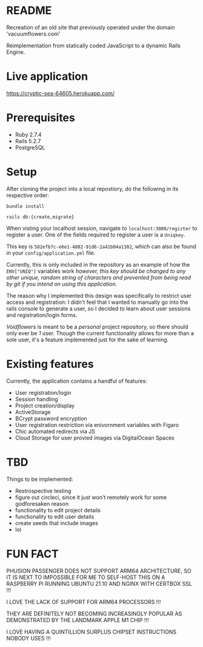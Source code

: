 # README

Recreation of an old site that previously operated under the domain 'vacuumflowers.com'

Reimplementation from statically coded JavaScript to a dynamic Rails Engine. 

# Live application

https://cryptic-sea-64605.herokuapp.com/

# Prerequisites
* Ruby 2.7.4
* Rails 5.2.7
* PostgreSQL

# Setup
After cloning the project into a local repostiory, do the following in its respective order:

`bundle install`

`rails db:{create,migrate}`

When visting your localhost session, navigate to `localhost:3000/register` to register a user. One of the fields required to register a user is a `Uniqkey`. 

This key is `582efb7c-e6e1-4882-91d6-2a41b04a1302`, which can also be found in your `config/application.yml` file. 

Currently, this is only included in the repository as an example of how the `ENV["UNIQ"]` variables work _however, this key should be changed to any other unique, random string of characters and prevented from being read by git if you intend on using this application._ 

The reason why I implemented this design was specifically to restrict user access and registration: I didn't feel that I wanted to manually go into the rails console to generate a user, so I decided to learn about user sessions and registration/login forms.

_Voidflowers_ is meant to be a _personal_ project repository, so there should only ever be _1_ user. Though the current functionality allows for more than a sole user, it's a feature implemented just for the sake of learning. 

# Existing features
Currently, the application contains a handful of features:

  * User registration/login
  * Session handling
  * Project creation/display
  * ActiveStorage 
  * BCrypt password encryption
  * User registration restriction via enivornment variables with Figaro
  * Chic automated redirects via JS
  * Cloud Storage for user provied images via DigitalOcean Spaces 



# TBD
Things to be implemented:

  * Restrospective testing 
  * figure out circleci, since it just won't remotely work for some godforesaken reason
  * functionality to edit project details
  * functionality to edit user details
  * create seeds that include images
  * lol
 
# FUN FACT

PHUSION PASSENGER DOES NOT SUPPORT ARM64 ARCHITECTURE, SO IT IS NEXT TO IMPOSSIBLE FOR ME TO SELF-HOST THIS ON A RASPBERRY PI RUNNING UBUNTU 21.10 AND NGINX WITH CERTBOX SSL !!!

I LOVE THE LACK OF SUPPORT FOR ARM64 PROCESSORS !!! 

THEY ARE DEFINITELY NOT BECOMING INCREASINGLY POPULAR AS DEMONSTRATED BY THE LANDMARK APPLE M1 CHIP !!!

I LOVE HAVING A QUINTILLION SURPLUS CHIPSET INSTRUCTIONS NOBODY USES !!! 
